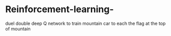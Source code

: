 # Reinforcement-learning-
duel double deep Q network to train mountain car to each the flag at the top of mountain
